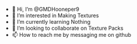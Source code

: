 - 👋 Hi, I’m @GMDHooneper9
- 👀 I’m interested in Making Textures
- 🌱 I’m currently learning Nothing
- 💞️ I’m looking to collaborate on Texture Packs
- 📫 How to reach me by messaging me on github 

<!---
GMDHooneper9/GMDHooneper9 is a ✨ special ✨ repository because its `README.md` (this file) appears on your GitHub profile.
You can click the Preview link to take a look at your changes.
--->
